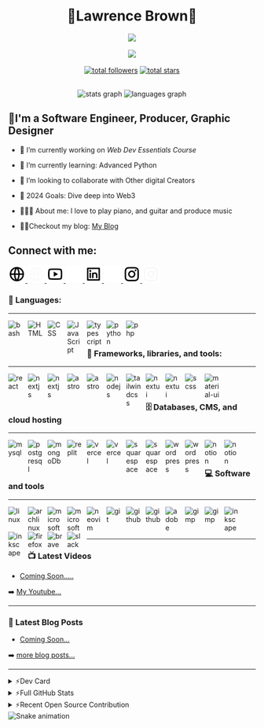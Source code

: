 <h1 align="center">🌠Lawrence Brown🌠</h1>

<p align="center">
<img  height="150" src="https://media.giphy.com/media/3o7TKFRdP871AR61DG/giphy.gif"  />
</p>
<p align="center">
<img src="https://readme-typing-svg.demolab.com/?lines=Software-Engineer%20🖥️;JavaScript%20Monk%20☕;Always%20Learning%20📚&font=Fira%20Code&center=true&width=440&height=45&color=blue&vCenter=true&size=22&pause=500" />
</p>
<p align="center">
<a href="https://github.com/lbsudo?tab=repositories&sort=stargazers"><img alt="total followers" title="Total followers on GitHub" src="https://img.shields.io/github/followers/lbsudo?logo=github&logoColor=red&style=for-the-badge"/></a>  
<a href="https://github.com/lbsudo?tab=repositories&sort=stargazers"><img alt="total stars" title="Total stars on GitHub" src="https://img.shields.io/github/stars/lbsudo?logo=github&logoColor=red&style=for-the-badge"/>
</a>
</p>

<div align="center">
<br>
  <img src="https://github-readme-stats.vercel.app/api?username=lbsudo&hide_title=false&hide_rank=false&show_icons=true&include_all_commits=true&count_private=true&disable_animations=false&theme=dark&locale=en&hide_border=false" height="150" alt="stats graph"  />
  <img src="https://github-readme-stats.vercel.app/api/top-langs?username=lbsudo&locale=en&hide_title=false&layout=compact&card_width=320&langs_count=5&theme=dark&hide_border=false" height="150" alt="languages graph"  />
</div>


## 💫I'm a Software Engineer, Producer, Graphic Designer

- 🔭 I’m currently working on *Web Dev Essentials Course*

- 🌱 I’m currently learning: Advanced Python

- 🤝 I’m looking to collaborate with Other digital Creators

- 🎯 2024 Goals: Dive deep into Web3
  
- 🚶🏽‍♂️ About me: I love to play piano, and guitar and produce music
  
- ✍🏽Checkout my blog: <a href="https://dev.to/lbsudo"> My Blog</a>

[comment]: <> (- 👨🏾‍💻 Learn more about me at **)

## Connect with me:

<p align="left">
<!-- Website -->
<a href="https://www.instagram.com/lbdluxe#gh-light-mode-only">
<img src="img/global-line.svg" style="padding-right:9;" width="35" height="35">
</a>
<a href="https://www.instagram.com/lbdluxe#gh-dark-mode-only">
<img src="img/global-line-white.svg" style="padding-right:9;" width="35" height="35">
</a>
  
<!-- Youtube-->

<a href="https://www.youtbue.com/lbdluxe#gh-light-mode-only">
<img src="img/youtube-line.svg" style="padding-right:9;" width="35" height="35">
</a>
<a href="https://www.youtube.com/lbdluxe#gh-dark-mode-only">
<img src="img/youtube-line-white.svg" style="padding-right:9;" width="35" height="35">
</a>
<!-- Linked In-->
<a href="https://www.linkedin.com/in/lbsudo#gh-light-mode-only">
<img src="img/linkedin-box-line.svg#gh-light-mode-only" style="padding-right:9;" width="35" height="35">
</a>
<a href="https://www.linkedin.com/in/lbsudo#gh-dark-mode-only">
<img src="img/linkedin-box-line-white.svg#gh-dark-mode-only" style="padding-right:9;" width="35" height="35"><a href="https://www.instagram.com/lbdluxe/">
</a>
<!-- Instagram -->
<a href="https://www.linkedin.com/lbdluxe#gh-light-mode-only">
<img src="img/instagram-line.svg#gh-light-mode-only" style="padding-right:9;" width="35" height="35">
</a>
<a href="https://www.linkedin.com/in/lbdluxe#gh-dark-mode-only">
<img src="img/instagram-line-white.svg#gh-dark-mode-only" style="padding-right:9;" width="35" height="35">
</a>


</p>

### 🚀 Languages:
---
<img align="left" width="30" alt="bash" style="padding-right:10px;" src="https://cdn.simpleicons.org/gnubash/#4EAA25" />
<img align="left" width="30" alt="HTML" style="padding-right:10px;" src="https://cdn.simpleicons.org/html5/#E34F26" />
<img align="left" width="30" alt="CSS" style="padding-right:10px;" src="https://cdn.simpleicons.org/css3/#1572B6" />
<img align="left" width="30" alt="JavaScript" style="padding-right:10px;" src="https://cdn.simpleicons.org/javascript/#F7DF1E" />
<img align="left" width="30" alt="typescript" style="padding-right:10px;" src="https://cdn.simpleicons.org/typescript#3178C6" />
<img align="left" width="30" alt="python" style="padding-right:10px;" src="https://cdn.simpleicons.org/python/#3776AB" />
<img align="left" width="30" alt="php" style="padding-right:10px;" src="https://cdn.simpleicons.org/php/#777BB4" />
<br/>
<br/>

### 🧰 Frameworks, libraries, and tools:
---
<img align="left" width="30" alt="react" style="padding-right:10px;" src="https://cdn.simpleicons.org/react/#61DAFB" />
<a href="https://nextjs.org#gh-dark-mode-only">
<img align="left" width="30" alt="nextjs" style="padding-right:10px;" src="https://cdn.simpleicons.org/next.js/white#gh-dark-mode-only" />
</a>
<a href="https://nextjs.org#gh-light-mode-only">
<img align="left" width="30" alt="nextjs" style="padding-right:10px;" src="https://cdn.simpleicons.org/next.js/black#gh-light-mode-only" />
</a>

<img align="left" width="30" alt="astro" style="padding-right:10px;" src="https://cdn.simpleicons.org/solid" />
<img align="left" width="30" alt="astro" style="padding-right:10px;" src="https://cdn.simpleicons.org/astro" />
<img align="left" width="30" alt="nodejs" style="padding-right:10px;" src="https://cdn.simpleicons.org/node.js" />
<img align="left" width="30" alt="tailwindcss" style="padding-right:10px;" src="https://cdn.simpleicons.org/tailwindcss" />

<a href="https://nextui.org/#gh-dark-mode-only">
<img align="left" width="30" alt="nextui" style="padding-right:10px;" src="https://cdn.simpleicons.org/nextui/white#gh-dark-mode-only" />
</a>
<a href="https://nextui.org#gh-light-mode-only">
<img align="left" width="30" alt="nextui" style="padding-right:10px;" src="https://cdn.simpleicons.org/nextui#gh-light-mode-only" />
</a>

<img align="left" width="30" alt="scss" style="padding-right:10px;" src="https://cdn.simpleicons.org/sass" />
<img align="left" width="30" alt="material-ui" style="padding-right:10px;" src="https://cdn.simpleicons.org/mui" />
<br/>
<br/>

### 🗄️ Databases, CMS, and cloud hosting
---
<img align="left" width="30" alt="mysql" style="padding-right:10px;" src="https://cdn.simpleicons.org/mysql/#4479A1" />
<img align="left" width="30" alt="postgresql" style="padding-right:10px;" src="https://cdn.simpleicons.org/postgresql/#4169E1" />
<img align="left" width="30" alt="mongoDb" style="padding-right:10px;" src="https://cdn.simpleicons.org/mongodb/#47A248" />
<img align="left" width="30" alt="replit" style="padding-right:10px;" src="https://cdn.simpleicons.org/netlify/#F26207" />

<a href="https://vercel.com#gh-dark-mode-only">
<img align="left" width="30" alt="vercel" style="padding-right:10px;" src="https://cdn.simpleicons.org/vercel/white#gh-dark-mode-only" />
</a>
<a href="https://vercel.com#gh-light-mode-only">
<img align="left" width="30" alt="vercel" style="padding-right:10px;" src="https://cdn.simpleicons.org/vercel/black#gh-light-mode-only" />
</a>

<a href="https://www.squarespace.com/#gh-dark-mode-only">
<img align="left" width="30" alt="squarespace" style="padding-right:10px;" src="https://cdn.simpleicons.org/squarespace/white#gh-dark-mode-only" />
</a>
<a href="https://www.squarespace.com/#gh-light-mode-only">
<img align="left" width="30" alt="squarespace" style="padding-right:10px;" src="https://cdn.simpleicons.org/squarespace/black#gh-light-mode-only" />
</a>

<a href="https://wordpress.com#gh-dark-mode-only">
<img align="left" width="30" alt="wordpress" style="padding-right:10px;" src="https://cdn.simpleicons.org/wordpress/white#gh-dark-mode-only" />
</a>
<a href="https://wordpress.com#gh-light-mode-only">
<img align="left" width="30" alt="wordpress" style="padding-right:10px;" src="https://cdn.simpleicons.org/wordpress/black#gh-light-mode-only" />
</a>

<a href="https://www.notion.so/#gh-dark-mode-only">
<img align="left" width="30" alt="notion" style="padding-right:10px;" 
src="https://cdn.simpleicons.org/notion/white#gh-dark-mode-only" />
</a>
<a href="https://www.notion.so/#gh-light-mode-only">
<img align="left" width="30" alt="notion" style="padding-right:10px;" 
src="https://cdn.simpleicons.org/notion/black#gh-light-mode-only" />
</a>
<br/>
<br/>

### 💻 Software and tools
---
<img align="left" width="30" alt="linux" style="padding-right:10px;" src="https://cdn.simpleicons.org/linux" />
<img align="left" width="30" alt="archlinux" style="padding-right:10px;" src="https://cdn.simpleicons.org/archlinux/#1793D1" />

<a href="https://www.microsoft.com/en-us/#gh-dark-mode-only">
<img align="left" width="30" alt="microsoft" style="padding-right:10px;" src="https://cdn.simpleicons.org/microsoft/white#gh-dark-mode-only" />
</a>
<a href="https://www.microsoft.com/en-us/#gh-light-mode-only">
<img align="left" width="30" alt="microsoft" style="padding-right:10px;" src="https://cdn.simpleicons.org/microsoft/black#gh-light-mode-only" />
</a>

<img align="left" width="30" alt="neovim" style="padding-right:10px;" src="https://cdn.simpleicons.org/neovim/#57A143" />
<img align="left" width="30" alt="git" style="padding-right:10px;" src="https://cdn.simpleicons.org/git/#F05032" />

<a href="https://www.github.com#gh-dark-mode-only">
<img align="left" width="30" alt="github" style="padding-right:10px;" src="https://cdn.simpleicons.org/github/white#gh-dark-mode-only" />
</a>
<a href="https://www.github.com#gh-light-mode-only">
<img align="left" width="30" alt="github" style="padding-right:10px;" src="https://cdn.simpleicons.org/github/black#gh-light-mode-only" />
</a>


<img align="left" width="30" alt="adobe" style="padding-right:10px;" src="https://cdn.simpleicons.org/adobe/#FF0000" />

<a href="https://www.gimp.org#gh-dark-mode-only">
<img align="left" width="30" alt="gimp" style="padding-right:10px;" src="https://cdn.simpleicons.org/gimp/white#gh-dark-mode-only" />
</a>
<a href="https://www.gimp.org#gh-light-mode-only">
<img align="left" width="30" alt="gimp" style="padding-right:10px;" src="https://cdn.simpleicons.org/gimp/black#gh-light-mode-only" />
</a>

<a href="https://www.inkscape.org#gh-dark-mode-only">
<img align="left" width="30" alt="inkscape" style="padding-right:10px;" src="https://cdn.simpleicons.org/inkscape/white#gh-dark-mode-only" />
</a>
<a href="https://www.inkscape.org#gh-light-mode-only">
<img align="left" width="30" alt="inkscape" style="padding-right:10px;" src="https://cdn.simpleicons.org/inkscape/black#gh-light-mode-only" />
</a>



<img align="left" width="30" alt="firefox" style="padding-right:10px;" src="https://cdn.simpleicons.org/firefox/#5865F2" />
<img align="left" width="30" alt="brave" style="padding-right:10px;" src="https://cdn.simpleicons.org/brave/#FB542B" />
<img align="left" width="30" alt="slack" style="padding-right:10px;" src="https://cdn.simpleicons.org/slack/#5865F2" />


<br/> 
<br/>
<br/>


<!-- [![React Badge](https://img.shields.io/badge/-React-61DBFB?style=for-the-badge&labelColor=black&logo=react&logoColor=61DBFB)](#)  [![Javascript Badge](https://img.shields.io/badge/-Javascript-F0DB4F?style=for-the-badge&labelColor=black&logo=javascript&logoColor=F0DB4F)](#) [![Typescript Badge](https://img.shields.io/badge/-Typescript-007acc?style=for-the-badge&labelColor=black&logo=typescript&logoColor=007acc)](#) [![Nodejs Badge](https://img.shields.io/badge/-Nodejs-3C873A?style=for-the-badge&labelColor=black&logo=node.js&logoColor=3C873A)](#) [![GraphQL Badge](https://img.shields.io/badge/-GraphQl-e535ab?style=for-the-badge&labelColor=black&logo=node.js&logoColor=e535ab)](#) -->
---

### 📺 Latest Videos

<!-- YOUTUBE:START -->
- [Coming Soon.....]()

<!-- YOUTUBE:END -->

➡️ [My Youtube...](https://youtube.com/lbdluxe)

---

### 📕 Latest Blog Posts

<!-- BLOG-POST-LIST:START -->
- [Coming Soon...]()

<!-- BLOG-POST-LIST:END -->

➡️ [more blog posts...](https://dev.to/lbsudo)

---

<details>
  <summary>⚡Dev Card</summary>
<p align="left">
<a href="https://app.daily.dev/lbsudo"><img src="https://github.com/lbsudo/lbsudo/blob/main/devcard.svg" width="400" alt="Lawrence Brown's Dev Card"/></a>
</p>
</details>

<details>
  <summary>⚡Full GitHub Stats</summary>
 <p align="left">
      <a href="https://github.com/lbsudo/github-readme-stats"><img alt="Lawrences' Top Languages" src="https://github-readme-stats.vercel.app/api/top-langs/?username=lbsudo&langs_count=8&count_private=false&layout=compact&theme=react&hide_border=true&bg_color=0D1117" /></a>
    <a href="https://github.com/lbsudo/github-readme-stats"><img alt="Lawrences' Github Stats" src="https://github-readme-stats.vercel.app/api?username=lbsudo&show_icons=true&count_private=true&theme=react&hide_border=true&bg_color=0D1117" /></a>
    <a href="https://github.com/lbsudo/github-readme-streak-stats">
        <img title="🔥 Get streak stats for your profile at git.io/streak-stats" alt="Lawrences streak" src="https://github-readme-streak-stats.herokuapp.com/?user=lbsudo&theme=black-ice&hide_border=true&stroke=0000&background=060A0CD0"/>
    </a>
</p>
</details>

<details>
  <summary>⚡Recent Open Source Contribution</summary>
<!--START_SECTION:activity-->
1. 💪 Coming Soon
   
[comment]: <> (1.📥 Opened PR **Issue number** in **project link**)
[comment]: <> (2.🔒 Closed Issue **Issue number** in **project link**)
[comment]: <> (3.🗣 Commented on **Issue number** in **project link**)
[comment]: <> (4.❗ Opened issue **Issue number** in **project link**)
[comment]: <> (5.🎉 Merged PR **Issue number** in **project link**)
<!--END_SECTION:activity-->
</details>

<img src="https://raw.githubusercontent.com/lbsudo/lbsudo/output/snake.svg" alt="Snake animation" />
